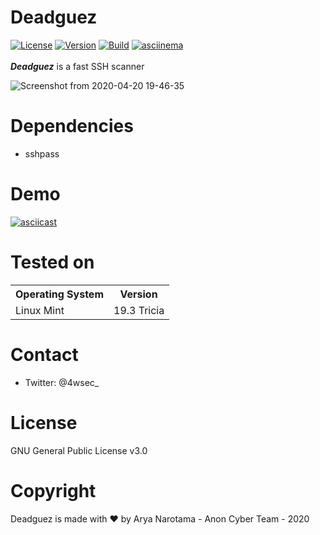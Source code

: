 # Deadguez
[![License](https://img.shields.io/badge/License-GPL-red.svg)](https://github.com/aryanrtm/KawaiiDeauther/blob/master/LICENSE)  [![Version](https://img.shields.io/badge/Release-1.0-blue.svg?maxAge=259200)]()  [![Build](https://img.shields.io/badge/Supported_OS-Linux-green.svg)]()  [![asciinema](https://img.shields.io/badge/asciinema-Demo-red.svg)](https://asciinema.org/a/322011)
<br/>
<br/>
***Deadguez*** is a fast SSH scanner

![Screenshot from 2020-04-20 19-46-35](https://user-images.githubusercontent.com/32659320/79754004-064c5480-8341-11ea-9098-eca4cdeceada.png)


Dependencies
=

- sshpass


Demo
=
[![asciicast](https://asciinema.org/a/322011.png)](https://asciinema.org/a/322011?autoplay=1&loop=1)


Tested on
=

<table>
    <tr>
        <th>Operating System</th>
        <th> Version </th>
    </tr>
    <tr>
        <td>Linux Mint</td>
        <td> 19.3 Tricia </td>
    </tr>
</table>


Contact
=
- Twitter: @4wsec_


License
=
GNU General Public License v3.0


Copyright
=
Deadguez is made with ❤️ by Arya Narotama - Anon Cyber Team - 2020
